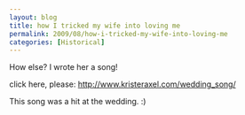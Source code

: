 ```yaml
---
layout: blog
title: how I tricked my wife into loving me
permalink: 2009/08/how-i-tricked-my-wife-into-loving-me
categories: [Historical]
---
```


<p>How else? I wrote her a song!</p>
<p>click here, please: <a href="http://www.kristeraxel.com/wedding_song/" title="Celebrate Tonight">http://www.kristeraxel.com/wedding_song/</a></p>
<p>This song was a hit at the wedding. :)</p>
